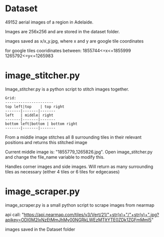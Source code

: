 # Dataset

49152 aerial images of a region in Adelaide. 

Images are 256x256 and are stored in the dataset folder.

images saved as x/x_y.jpg, where x and y are google tile coordinates 

for google tiles cooridinates between:
1855744<=x<=1855999
1265792<=y<=1265983

# image_stitcher.py

Image_stitcher.py is a python script to stitch images together.

    Grid:
    ----------------------
    top left|top    | top right
    -------|-------|-------
    left   | middle| right
    -------|-------|-------
    bottom left|bottom | bottom right
    -------|-------|-------

From a middle image stitches all 8 surrounding tiles in their relevant positions and returns this stitched image

Current middle image is: "1855779_1265826.jpg". Open image_stitcher.py and change the file_name variable to modify this.

Handles corner images and side images. Will return as many surrounding tiles as necessary (either 4 tiles or 6 tiles for edgecases)


# image_scraper.py

image_scraper.py is a small python script to scrape images from nearmap

api call: "https://api.nearmap.com/tiles/v3/Vert/21/"+str(x)+"/"+str(y)+".jpg?apikey=ODI0M2IxNzEtMmJhMy00NGRkLWEzMTItYTE0ZDk1ZGFmMmI5"

images saved in the Dataset folder
